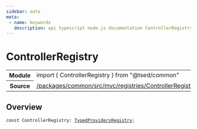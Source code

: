 ```yaml
---
sidebar: auto
meta:
 - name: keywords
   description: api typescript node.js documentation ControllerRegistry const
---
```

# ControllerRegistry <Badge text="Constant" type="const"/>
<!-- Summary -->
<section class="symbol-info"><table class="is-full-width"><tbody><tr><th>Module</th><td><div class="lang-typescript"><span class="token keyword">import</span> { ControllerRegistry }&nbsp;<span class="token keyword">from</span>&nbsp;<span class="token string">"@tsed/common"</span></div></td></tr><tr><th>Source</th><td><a href="https://github.com/TypedProject/ts-express-decorators/blob/v5.2.5/packages/common/src/mvc/registries/ControllerRegistry.ts#L0-L0">/packages/common/src/mvc/registries/ControllerRegistry.ts</a></td></tr></tbody></table></section>

<!-- Overview -->
## Overview


<pre><code class="typescript-lang "><span class="token keyword">const</span> ControllerRegistry<span class="token punctuation">:</span> <a href="/api/di/interfaces/TypedProvidersRegistry.html"><span class="token">TypedProvidersRegistry</span></a><span class="token punctuation">;</span></code></pre>